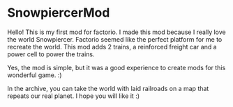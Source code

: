 # SnowpiercerMod

Hello! This is my first mod for factorio. I made this mod because I really love the world Snowpiercer. Factorio seemed like the perfect platform for me to recreate the world.
This mod adds 2 trains, a reinforced freight car and a power cell to power the trains.

Yes, the mod is simple, but it was a good experience to create mods for this wonderful game. :) 

In the archive, you can take the world with laid railroads on a map that repeats our real planet. I hope you will like it :)
